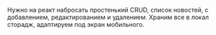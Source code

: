 Нужно на реакт набросать простенький CRUD, список новостей, с добавлением, редактированием и удалением. Храним все в локал сторадж, адаптируем под экран мобильного.
